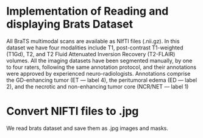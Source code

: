 # Implementation of Reading and displaying Brats Dataset

All BraTS multimodal scans are available as NIfTI files (.nii.gz).
In this dataset we have four modalities include T1, post-contrast T1-weighted (T1Gd), T2, and T2 Fluid Attenuated Inversion Recovery (T2-FLAIR) volumes.
All the imaging datasets have been segmented manually, by one to four raters, following the same annotation protocol, and their annotations were approved
by experienced neuro-radiologists. Annotations comprise the GD-enhancing tumor (ET — label 4), the peritumoral edema (ED — label 2), and the necrotic and
non-enhancing tumor core (NCR/NET — label 1)

# Convert NIFTI files to .jpg
We read brats dataset and save them as .jpg images and masks.
